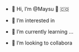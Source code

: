 - 👋 Hi, I’m @Maysu :purple_heart: :colombia:

- 👀 I’m interested in 
- 🌱 I’m currently learning ...
- 💞️ I’m looking to collabora




<!---
Maysu1993/Maysu1993 is a ✨ special ✨ repository because its `README.md` (this file) appears on your GitHub profile.
You asdcan click the Preview link to take a look at your changes.
--->
